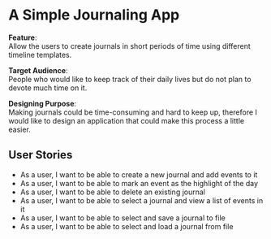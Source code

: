 # A Simple Journaling App

**Feature**: <br>
Allow the users to create journals in short periods of time using different timeline templates.

**Target Audience**: <br>
People who would like to keep track of their daily lives but do not plan to devote much time on it.

**Designing Purpose**: <br>
Making journals could be time-consuming and hard to keep up, 
therefore I would like to design an application that could make this process a little easier.

## User Stories
- As a user, I want to be able to create a new journal and add events to it
- As a user, I want to be able to mark an event as the highlight of the day
- As a user, I want to be able to delete an existing journal
- As a user, I want to be able to select a journal and view a list of events in it
- As a user, I want to be able to select and save a journal to file
- As a user, I want to be able to select and load a journal from file 